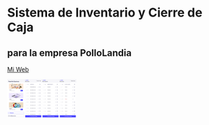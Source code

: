 # Sistema de Inventario y Cierre de Caja
## para la empresa PolloLandia
<!-- 
![Pantalla de Inicio](./img/template/[Content%20Manager]%20Menu.png)
![Pantalla de Gastos](./img/template/[Content%20Manager]%20View%20Expense.png)
![Pantalla de Productos](./img/template/[Content%20Manager]%20View%20Product.png)
![Pantalla de Ventas](./img/template/[Content%20Manager]%20View%20Sales.png) -->
[Mi Web](https://alejandrojosue.github.io/Report-Inventory/)

<div style="display: flex; flex-wrap: nowrap;">
    <img src="./assets/img/template/[Content%20Manager]%20Menu.png" alt="Pantalla de Inicio" style="width: 40px; height: 90px;">
    <img src="./assets/img/template/[Content%20Manager]%20View%20Expense.png" alt="Pantalla de Gastos" style="width: 40px; height: 90px;">
    <img src="./assets/img/template/[Content%20Manager]%20View%20Product.png" alt="Pantalla de Productos" style="width: 40px; height: 90px;">
    <img src="./assets/img/template/[Content%20Manager]%20View%20Sales.png" alt="Pantalla de Ventas" style="width: 40px; height: 90px;">    
</div>

